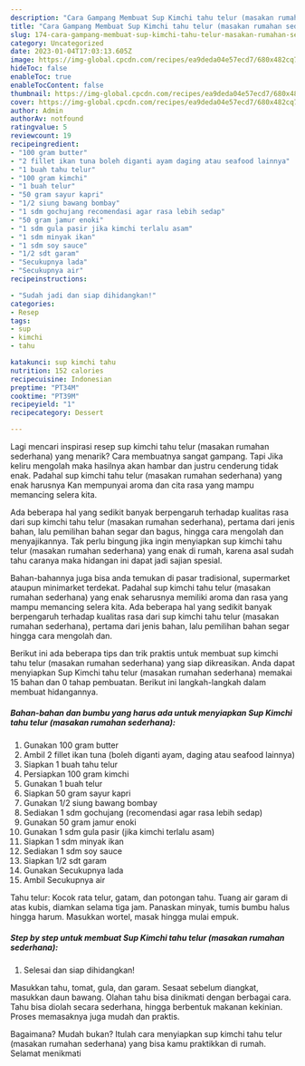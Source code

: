 ```yaml
---
description: "Cara Gampang Membuat Sup Kimchi tahu telur (masakan rumahan sederhana)Anti Ribet"
title: "Cara Gampang Membuat Sup Kimchi tahu telur (masakan rumahan sederhana)Anti Ribet"
slug: 174-cara-gampang-membuat-sup-kimchi-tahu-telur-masakan-rumahan-sederhanaanti-ribet
category: Uncategorized
date: 2023-01-04T17:03:13.605Z
image: https://img-global.cpcdn.com/recipes/ea9deda04e57ecd7/680x482cq70/sup-kimchi-tahu-telur-masakan-rumahan-sederhana-foto-resep-utama.jpg
hideToc: false
enableToc: true
enableTocContent: false
thumbnail: https://img-global.cpcdn.com/recipes/ea9deda04e57ecd7/680x482cq70/sup-kimchi-tahu-telur-masakan-rumahan-sederhana-foto-resep-utama.jpg
cover: https://img-global.cpcdn.com/recipes/ea9deda04e57ecd7/680x482cq70/sup-kimchi-tahu-telur-masakan-rumahan-sederhana-foto-resep-utama.jpg
author: Admin
authorAv: notfound
ratingvalue: 5
reviewcount: 19
recipeingredient:
- "100 gram butter"
- "2 fillet ikan tuna boleh diganti ayam daging atau seafood lainnya"
- "1 buah tahu telur"
- "100 gram kimchi"
- "1 buah telur"
- "50 gram sayur kapri"
- "1/2 siung bawang bombay"
- "1 sdm gochujang recomendasi agar rasa lebih sedap"
- "50 gram jamur enoki"
- "1 sdm gula pasir jika kimchi terlalu asam"
- "1 sdm minyak ikan"
- "1 sdm soy sauce"
- "1/2 sdt garam"
- "Secukupnya lada"
- "Secukupnya air"
recipeinstructions:

- "Sudah jadi dan siap dihidangkan!"
categories:
- Resep
tags:
- sup
- kimchi
- tahu

katakunci: sup kimchi tahu 
nutrition: 152 calories
recipecuisine: Indonesian
preptime: "PT34M"
cooktime: "PT39M"
recipeyield: "1"
recipecategory: Dessert

---
```



Lagi mencari inspirasi resep sup kimchi tahu telur (masakan rumahan sederhana) yang menarik? Cara membuatnya sangat gampang. Tapi Jika keliru mengolah maka hasilnya akan hambar dan justru cenderung tidak enak. Padahal sup kimchi tahu telur (masakan rumahan sederhana) yang enak harusnya Kan mempunyai aroma dan cita rasa yang mampu memancing selera kita.


Ada beberapa hal yang sedikit banyak berpengaruh terhadap kualitas rasa dari sup kimchi tahu telur (masakan rumahan sederhana), pertama dari jenis bahan, lalu pemilihan bahan segar dan bagus, hingga cara mengolah dan menyajikannya. Tak perlu bingung jika ingin menyiapkan sup kimchi tahu telur (masakan rumahan sederhana) yang enak di rumah, karena asal sudah tahu caranya maka hidangan ini dapat jadi sajian spesial.

Bahan-bahannya juga bisa anda temukan di pasar tradisional, supermarket ataupun minimarket terdekat. Padahal sup kimchi tahu telur (masakan rumahan sederhana) yang enak seharusnya memiliki aroma dan rasa yang mampu memancing selera kita. Ada beberapa hal yang sedikit banyak berpengaruh terhadap kualitas rasa dari sup kimchi tahu telur (masakan rumahan sederhana), pertama dari jenis bahan, lalu pemilihan bahan segar hingga cara mengolah dan.


Berikut ini ada beberapa tips dan trik praktis untuk membuat sup kimchi tahu telur (masakan rumahan sederhana) yang siap dikreasikan. Anda dapat menyiapkan Sup Kimchi tahu telur (masakan rumahan sederhana) memakai 15 bahan dan 0 tahap pembuatan. Berikut ini langkah-langkah dalam membuat hidangannya.

<!--inarticleads1-->

##### Bahan-bahan dan bumbu yang harus ada untuk menyiapkan Sup Kimchi tahu telur (masakan rumahan sederhana):

1. Gunakan 100 gram butter
1. Ambil 2 fillet ikan tuna (boleh diganti ayam, daging atau seafood lainnya)
1. Siapkan 1 buah tahu telur
1. Persiapkan 100 gram kimchi
1. Gunakan 1 buah telur
1. Siapkan 50 gram sayur kapri
1. Gunakan 1/2 siung bawang bombay
1. Sediakan 1 sdm gochujang (recomendasi agar rasa lebih sedap)
1. Gunakan 50 gram jamur enoki
1. Gunakan 1 sdm gula pasir (jika kimchi terlalu asam)
1. Siapkan 1 sdm minyak ikan
1. Sediakan 1 sdm soy sauce
1. Siapkan 1/2 sdt garam
1. Gunakan Secukupnya lada
1. Ambil Secukupnya air


Tahu telur: Kocok rata telur, gatam, dan potongan tahu. Tuang air garam di atas kubis, diamkan selama tiga jam. Panaskan minyak, tumis bumbu halus hingga harum. Masukkan wortel, masak hingga mulai empuk. 

<!--inarticleads2-->

##### Step by step untuk membuat Sup Kimchi tahu telur (masakan rumahan sederhana):


1. Selesai dan siap dihidangkan!

Masukkan tahu, tomat, gula, dan garam. Sesaat sebelum diangkat, masukkan daun bawang. Olahan tahu bisa dinikmati dengan berbagai cara. Tahu bisa diolah secara sederhana, hingga berbentuk makanan kekinian. Proses memasaknya juga mudah dan praktis. 

Bagaimana? Mudah bukan? Itulah cara menyiapkan sup kimchi tahu telur (masakan rumahan sederhana) yang bisa kamu praktikkan di rumah. Selamat menikmati
